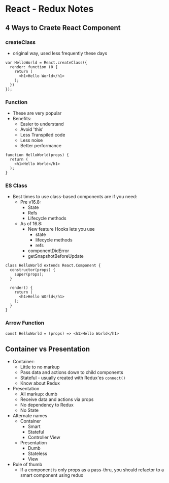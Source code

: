 React - Redux Notes
=========================

## 4 Ways to Craete React Component 

### createClass
- original way, used less frequently these days

```(javascript)
var HelloWorld = React.createClass({
  render: function (0 {
    return (
      <h1>Hello World</h1>
    );
  })
});
```

### Function
- These are very popular
- Benefits:
  - Easier to understand
  - Avoid 'this'
  - Less Transpiled code
  - Less noise
  - Better performance
  
```(javascript)
function HelloWorld(props) {
  return (
    <h1>Hello World</h1>
  );
}
```

### ES Class
- Best times to use class-based components are if you need:
  - Pre v16.8:
    - State
    - Refs
    - Lifecycle methods
  - As of 16.8:
    - New feature Hooks lets you use
      - state 
      - lifecycle methods
      - refs
    - componentDidError
    - getSnapshotBeforeUpdate

```(javascript)
class HelloWorld extends React.Component {
  constructor(props) {
    super(props);
  }

  render() {
    return (
      <h1>Hello WOrld</h1>
    );
  }
}
```

### Arrow Function

```(javascript)
const HelloWorld = (props) => <h1>Hello World</h1>
```

## Container vs Presentation
- Container:
  - Little to no markup
  - Pass data and actions down to child components
  - Stateful - usually created with Redux'es `connect()`
  - Know about Redux
- Presentation
  - All markup: dumb
  - Receive data and actions via props
  - No dependency to Redux
  - No State
- Alternate names
  - Container
    - Smart
    - Stateful
    - Controller View
  - Presentation
    - Dumb
    - Stateless
    - View
- Rule of thumb
  - If a component is only props as a pass-thru, you should refactor to a smart component using redux







